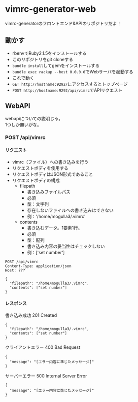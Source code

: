 # vimrc-generator-web
vimrc-generatorのフロントエンド&APIのリポジトリだよ！

## 動かす
- rbenvでRuby2.1.5をインストールする
- このリポジトリをgit cloneする
- `bundle install`してgemをインストールする
- `bundle exec rackup --host 0.0.0.0`でWebサーバを起動する
- これで動く
- `GET http://hostname:9292/`にアクセスするとトップページ
- `POST http://hostname:9292/api/vimrc`でAPIリクエスト

## WebAPI
webapiについての説明じゃ。  
1つしか無いがな。  

### POST /api/vimrc
#### リクエスト
- vimrc（ファイル）への書き込みを行う
- リクエストボディを使用する
- リクエストボディはJSON形式であること
- リクエストボディの構成
  - filepath
     - 書き込みファイルパス
     - 必須
     - 型：文字列
     - 存在しないファイルへの書き込みはできない
     - 例：'/home/mogulla3/.vimrc'
  - contents
     - 書き込むデータ。1要素1行。
     - 必須
     - 型：配列
     - 書き込み内容の妥当性はチェックしない
     - 例：['set number']

```
POST /api/vimrc
Content-Type: application/json
Host: ???

{
  "filepath": "/home/mogulla3/.vimrc",
  "contents": ["set number"]
}
```

#### レスポンス
書き込み成功 201 Created
```
{
  "filepath": "/home/mogulla3/.vimrc",
  "contents": ["set number"]
}
```

クライアントエラー 400 Bad Request
```
{
  "message": "[エラー内容に準じたメッセージ]"
}
```

サーバーエラー 500 Internal Server Error
```
{
  "message": "[エラー内容に準じたメッセージ]"
}
```
